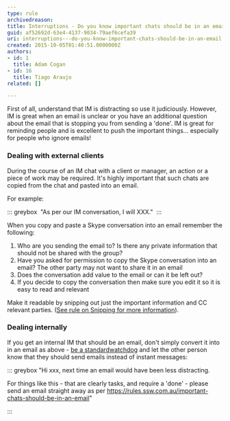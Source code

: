 ```yaml
---
type: rule
archivedreason: 
title: Interruptions - Do you know important chats should be in an email?
guid: af52692d-63e4-4137-9034-79aef6cefa39
uri: interruptions---do-you-know-important-chats-should-be-in-an-email
created: 2015-10-05T01:40:51.0000000Z
authors:
- id: 1
  title: Adam Cogan
- id: 16
  title: Tiago Araujo
related: []

---
```


First of all, understand that IM is distracting so use it judiciously. However, IM is great when an email is unclear or you have an additional question about the email that is stopping you from sending a 'done'. IM is great for reminding people and is excellent to push the important things... especially for people who ignore emails!

<!--endintro-->


### Dealing with external clients 


During the course of an IM chat with a client or manager, an action or a piece of work may be required. It's highly important that such chats are copied from the chat and pasted into an email.

For example:


::: greybox
 "As per our IM conversation, I will XXX." 
:::


When you copy and paste a Skype conversation into an email remember the following:

1. Who are you sending the email to? Is there any private information that should not be shared with the group?
2. Have you asked for permission to copy the Skype conversation into an email? The other party may not want to share it in an email
3. Does the conversation add value to the email or can it be left out?
4. If you decide to copy the conversation then make sure you edit it so it is easy to read and relevant



Make it readable by snipping out just the important information and CC relevant parties. ([See rule on Snipping for more information](/_layouts/15/FIXUPREDIRECT.ASPX?WebId=3dfc0e07-e23a-4cbb-aac2-e778b71166a2&amp;TermSetId=07da3ddf-0924-4cd2-a6d4-a4809ae20160&amp;TermId=2a7db667-c3ac-47a1-b258-56c32f18b9e4)).



### Dealing internally 

If you get an internal IM that should be an email, don't simply convert it into in an email as above - [be a standard](/_layouts/15/FIXUPREDIRECT.ASPX?WebId=3dfc0e07-e23a-4cbb-aac2-e778b71166a2&amp;TermSetId=07da3ddf-0924-4cd2-a6d4-a4809ae20160&amp;TermId=46b0e15e-d7b6-48da-8de4-999589145e6e)[watchdog](/_layouts/15/FIXUPREDIRECT.ASPX?WebId=3dfc0e07-e23a-4cbb-aac2-e778b71166a2&amp;TermSetId=07da3ddf-0924-4cd2-a6d4-a4809ae20160&amp;TermId=46b0e15e-d7b6-48da-8de4-999589145e6e) and let the other person know that they should send emails instead of instant messages:



::: greybox
"Hi xxx, next time an email would have been less distracting.

For things like this - that are clearly tasks, and require a 'done' - please send an email straight away as per https://rules.ssw.com.au/important-chats-should-be-in-an-email" 

:::
